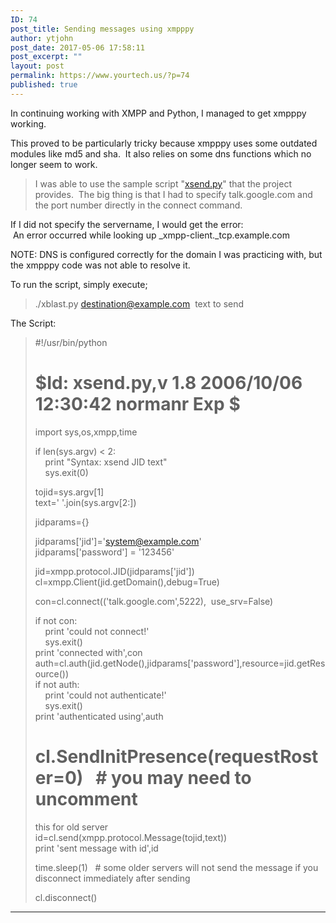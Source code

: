 ```yaml
---
ID: 74
post_title: Sending messages using xmpppy
author: ytjohn
post_date: 2017-05-06 17:58:11
post_excerpt: ""
layout: post
permalink: https://www.yourtech.us/?p=74
published: true
---
```

In continuing working with XMPP and Python, I managed to get xmpppy
working.  
  
This proved to be particularly tricky because xmpppy uses some outdated
modules like md5 and sha.  It also relies on some dns functions which no
longer seem to work.  
  

> I was able to use the sample script "[xsend.py][]" that the project
> provides.  The big thing is that I had to specify talk.google.com and
> the port number directly in the connect command.

  
If I did not specify the servername, I would get the error:  
 An error occurred while looking up _xmpp-client._tcp.example.com  
  
NOTE: DNS is configured correctly for the domain I was practicing with,
but the xmpppy code was not able to resolve it.  
  
To run the script, simply execute;  
  

> ./xblast.py destination@example.com  text to send

  
The Script:  

> #!/usr/bin/python  
> # $Id: xsend.py,v 1.8 2006/10/06 12:30:42 normanr Exp $  
> import sys,os,xmpp,time  
>   
> if len(sys.argv) < 2:  
>     print "Syntax: xsend JID text"  
>     sys.exit(0)  
>   
> tojid=sys.argv[1]  
> text=' '.join(sys.argv[2:])  
>   
> jidparams={}  
>   
> jidparams['jid']='system@example.com'  
> jidparams['password'] = '123456'  
>   
> jid=xmpp.protocol.JID(jidparams['jid'])  
> cl=xmpp.Client(jid.getDomain(),debug=True)  
>   
> con=cl.connect(('talk.google.com',5222),  use_srv=False)  
>   
> if not con:  
>     print 'could not connect!'  
>     sys.exit()  
> print 'connected with',con  
> auth=cl.auth(jid.getNode(),jidparams['password'],resource=jid.getResource())  
> if not auth:  
>     print 'could not authenticate!'  
>     sys.exit()  
> print 'authenticated using',auth  
>   
> # cl.SendInitPresence(requestRoster=0)   # you may need to uncomment
> this for old server  
> id=cl.send(xmpp.protocol.Message(tojid,text))  
> print 'sent message with id',id  
>   
> time.sleep(1)   # some older servers will not send the message if you
> disconnect immediately after sending  
>   
> cl.disconnect()

  
  
---

  [xsend.py]: http://xmpppy.sourceforge.net/examples/xsend.py